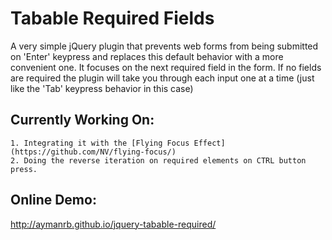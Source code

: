 Tabable Required Fields
================================
A very simple jQuery plugin that prevents web forms from being submitted on 'Enter' keypress and replaces this default behavior with a more convenient one. It focuses on the next required field in the form. If no fields are required the plugin will take you through each input one at a time (just like the 'Tab' keypress behavior in this case) 

## Currently Working On:

	1. Integrating it with the [Flying Focus Effect](https://github.com/NV/flying-focus/)
	2. Doing the reverse iteration on required elements on CTRL button press.
	
## Online Demo:
http://aymanrb.github.io/jquery-tabable-required/